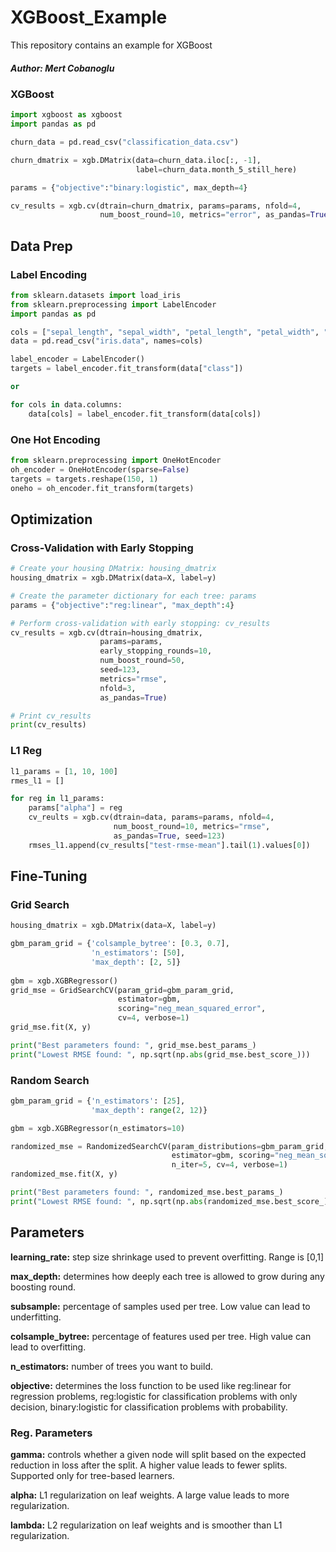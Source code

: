 # XGBoost_Example

This repository contains an example for XGBoost


##### Author: Mert Cobanoglu

### XGBoost
```python
import xgboost as xgboost
import pandas as pd

churn_data = pd.read_csv("classification_data.csv")

churn_dmatrix = xgb.DMatrix(data=churn_data.iloc[:, -1],
                            label=churn_data.month_5_still_here)

params = {"objective":"binary:logistic", max_depth=4}

cv_results = xgb.cv(dtrain=churn_dmatrix, params=params, nfold=4,
                    num_boost_round=10, metrics="error", as_pandas=True)

```

## Data Prep
### Label Encoding
```python
from sklearn.datasets import load_iris
from sklearn.preprocessing import LabelEncoder
import pandas as pd

cols = ["sepal_length", "sepal_width", "petal_length", "petal_width", "class"] 
data = pd.read_csv("iris.data", names=cols)

label_encoder = LabelEncoder()
targets = label_encoder.fit_transform(data["class"])

or 

for cols in data.columns:
    data[cols] = label_encoder.fit_transform(data[cols])
```

### One Hot Encoding
```python
from sklearn.preprocessing import OneHotEncoder
oh_encoder = OneHotEncoder(sparse=False)
targets = targets.reshape(150, 1)
oneho = oh_encoder.fit_transform(targets)
```

## Optimization
### Cross-Validation with Early Stopping
```python
# Create your housing DMatrix: housing_dmatrix
housing_dmatrix = xgb.DMatrix(data=X, label=y)

# Create the parameter dictionary for each tree: params
params = {"objective":"reg:linear", "max_depth":4}

# Perform cross-validation with early stopping: cv_results
cv_results = xgb.cv(dtrain=housing_dmatrix, 
                    params=params, 
                    early_stopping_rounds=10, 
                    num_boost_round=50, 
                    seed=123, 
                    metrics="rmse", 
                    nfold=3,
                    as_pandas=True)

# Print cv_results
print(cv_results)
```

### L1 Reg
```python
l1_params = [1, 10, 100]
rmes_l1 = []

for reg in l1_params:
    params["alpha"] = reg
    cv_reults = xgb.cv(dtrain=data, params=params, nfold=4, 
                       num_boost_round=10, metrics="rmse", 
                       as_pandas=True, seed=123)
    rmses_l1.append(cv_results["test-rmse-mean"].tail(1).values[0])
```

## Fine-Tuning

### Grid Search
```python
housing_dmatrix = xgb.DMatrix(data=X, label=y)

gbm_param_grid = {'colsample_bytree': [0.3, 0.7],
                  'n_estimators': [50],
                  'max_depth': [2, 5]}
                  
gbm = xgb.XGBRegressor()
grid_mse = GridSearchCV(param_grid=gbm_param_grid, 
                        estimator=gbm, 
                        scoring="neg_mean_squared_error", 
                        cv=4, verbose=1)
grid_mse.fit(X, y)

print("Best parameters found: ", grid_mse.best_params_)
print("Lowest RMSE found: ", np.sqrt(np.abs(grid_mse.best_score_)))
```
### Random Search

```python
gbm_param_grid = {'n_estimators': [25],
                  'max_depth': range(2, 12)}

gbm = xgb.XGBRegressor(n_estimators=10)

randomized_mse = RandomizedSearchCV(param_distributions=gbm_param_grid, 
                                    estimator=gbm, scoring="neg_mean_squared_error", 
                                    n_iter=5, cv=4, verbose=1)
randomized_mse.fit(X, y)

print("Best parameters found: ", randomized_mse.best_params_)
print("Lowest RMSE found: ", np.sqrt(np.abs(randomized_mse.best_score_)))
```

## Parameters

**learning_rate:** step size shrinkage used to prevent overfitting. Range is [0,1]

**max_depth:** determines how deeply each tree is allowed to grow during any boosting round.

**subsample:** percentage of samples used per tree. Low value can lead to underfitting.

**colsample_bytree:** percentage of features used per tree. High value can lead to overfitting.

**n_estimators:** number of trees you want to build.

**objective:** determines the loss function to be used like reg:linear for regression problems, reg:logistic for classification problems with only decision, binary:logistic for classification problems with probability.

### Reg. Parameters

**gamma:** controls whether a given node will split based on the expected reduction in loss after the split. A higher value leads to fewer splits. Supported only for tree-based learners.

**alpha:** L1 regularization on leaf weights. A large value leads to more regularization.

**lambda:** L2 regularization on leaf weights and is smoother than L1 regularization.
